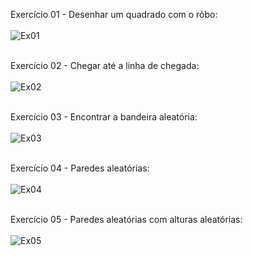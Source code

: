 Exercício 01 - Desenhar um quadrado com o rôbo:<br><br>
<img src="Exercícios/Desenhar_quadrado_robo_1.gif" alt="Ex01"><br><br>

Exercício 02 - Chegar até a linha de chegada:<br><br>
<img src="Exercícios/Linha_de_chegada_2.gif" alt="Ex02"><br><br>

Exercício 03 - Encontrar a bandeira aleatória:<br><br>
<img src="Exercícios/Bandeira_aleatoria_robo_3.gif" alt="Ex03"><br><br>

Exercício 04 - Paredes aleatórias:<br><br>
<img src="Exercícios/Parede_aleatoria_robo_4.gif" alt="Ex04"><br><br>

Exercício 05 - Paredes aleatórias com alturas aleatórias:<br><br>
<img src="Exercícios/Parede_e_altura_aleatorias_robo_5.gif" alt="Ex05"><br><br>

